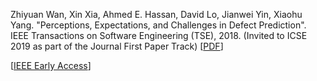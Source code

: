 Zhiyuan Wan, Xin Xia, Ahmed E. Hassan, David Lo, Jianwei Yin, Xiaohu Yang. "Perceptions, Expectations, and Challenges in Defect Prediction". IEEE Transactions on Software Engineering (TSE), 2018. (Invited to ICSE 2019 as part of the Journal First Paper Track)
[[PDF](https://zhiyuan-wan.github.io/assets/publications/wan_tse_1_defect_prediction.pdf)]

[[IEEE Early Access](https://ieeexplore.ieee.org/abstract/document/8502824)]
